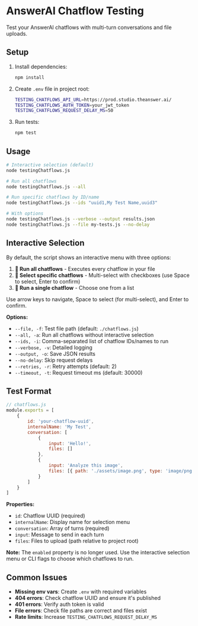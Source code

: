 # AnswerAI Chatflow Testing

Test your AnswerAI chatflows with multi-turn conversations and file uploads.

## Setup

1. Install dependencies:

    ```bash
    npm install
    ```

2. Create `.env` file in project root:

    ```bash
    TESTING_CHATFLOWS_API_URL=https://prod.studio.theanswer.ai/
    TESTING_CHATFLOWS_AUTH_TOKEN=your_jwt_token
    TESTING_CHATFLOWS_REQUEST_DELAY_MS=50
    ```

3. Run tests:
    ```bash
    npm test
    ```

## Usage

```bash
# Interactive selection (default)
node testingChatflows.js

# Run all chatflows
node testingChatflows.js --all

# Run specific chatflows by ID/name
node testingChatflows.js --ids "uuid1,My Test Name,uuid3"

# With options
node testingChatflows.js --verbose --output results.json
node testingChatflows.js --file my-tests.js --no-delay
```

## Interactive Selection

By default, the script shows an interactive menu with three options:

1. **🚀 Run all chatflows** - Executes every chatflow in your file
2. **🎯 Select specific chatflows** - Multi-select with checkboxes (use Space to select, Enter to confirm)
3. **📝 Run a single chatflow** - Choose one from a list

Use arrow keys to navigate, Space to select (for multi-select), and Enter to confirm.

**Options:**

-   `--file, -f`: Test file path (default: `./chatflows.js`)
-   `--all, -a`: Run all chatflows without interactive selection
-   `--ids, -i`: Comma-separated list of chatflow IDs/names to run
-   `--verbose, -v`: Detailed logging
-   `--output, -o`: Save JSON results
-   `--no-delay`: Skip request delays
-   `--retries, -r`: Retry attempts (default: 2)
-   `--timeout, -t`: Request timeout ms (default: 30000)

## Test Format

```javascript
// chatflows.js
module.exports = [
    {
        id: 'your-chatflow-uuid',
        internalName: 'My Test',
        conversation: [
            {
                input: 'Hello!',
                files: []
            },
            {
                input: 'Analyze this image',
                files: [{ path: './assets/image.png', type: 'image/png' }]
            }
        ]
    }
]
```

**Properties:**

-   `id`: Chatflow UUID (required)
-   `internalName`: Display name for selection menu
-   `conversation`: Array of turns (required)
-   `input`: Message to send in each turn
-   `files`: Files to upload (path relative to project root)

**Note:** The `enabled` property is no longer used. Use the interactive selection menu or CLI flags to choose which chatflows to run.

## Common Issues

-   **Missing env vars**: Create `.env` with required variables
-   **404 errors**: Check chatflow UUID and ensure it's published
-   **401 errors**: Verify auth token is valid
-   **File errors**: Check file paths are correct and files exist
-   **Rate limits**: Increase `TESTING_CHATFLOWS_REQUEST_DELAY_MS`
